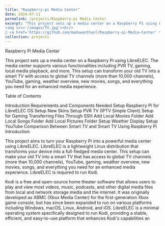 ```yaml
---
title: "Raspberry-pi Media Center"
date: 2024-07-11
permalink: /projects/Raspberry-pi Media Center
excerpt: "This project sets up a media center on a Raspberry Pi using LibreELEC. The media center supports various functionalities including PVR TV, gaming, local media playback, and more. This setup can transform your old TV into a smart TV with access to global TV channels (more than 10,000 channels), YouTube, gaming, weather overview, new movies, songs, and everything you need for an enhanced media experience. <br/>
<img src='/images/TV.jpg'><br/>
🔗 <a href='https://github.com/maduwanthasl/Raspberry-pi-Media-Center' target='_blank'>GitHub Repository</a>"
collection: projects
---
```


Raspberry Pi Media Center

This project sets up a media center on a Raspberry Pi using LibreELEC. The media center supports various functionalities including PVR TV, gaming, local media playback, and more. This setup can transform your old TV into a smart TV with access to global TV channels (more than 10,000 channels), YouTube, gaming, weather overview, new movies, songs, and everything you need for an enhanced media experience.



Table of Contents

Introduction
Requirements and Components Needed
Setup Raspberry Pi for LibreELEC OS
Setup New Skins
Setup PVR TV (IPTV Simple Client)
Setup for Gaming
Transferring Files Through SSH
Add Local Movies Folder
Add Local Songs Folder
Add Local Pictures Folder
Setup Weather Display
Setup YouTube
Comparison Between Smart TV and Smart TV Using Raspberry Pi
Introduction

This project aims to turn your Raspberry Pi into a powerful media center using LibreELEC. LibreELEC is a lightweight Linux distribution that transforms your device into a full-fledged media center. This setup can make your old TV into a smart TV that has access to global TV channels (more than 10,000 channels), YouTube, gaming, weather overview, new movies, songs, and everything you need for an enhanced media experience. LibreELEC is required to run Kodi.

Kodi is a free and open-source home theater software that allows users to play and view most videos, music, podcasts, and other digital media files from local and network storage media and the internet. It was originally developed as XBMC (Xbox Media Center) for the first-generation Xbox game console, but has since been expanded to run on various platforms including Windows, macOS, Linux, Android, and iOS. LibreELEC is a minimal operating system specifically designed to run Kodi, providing a stable, efficient, and easy-to-use platform that enhances Kodi's capabilities an